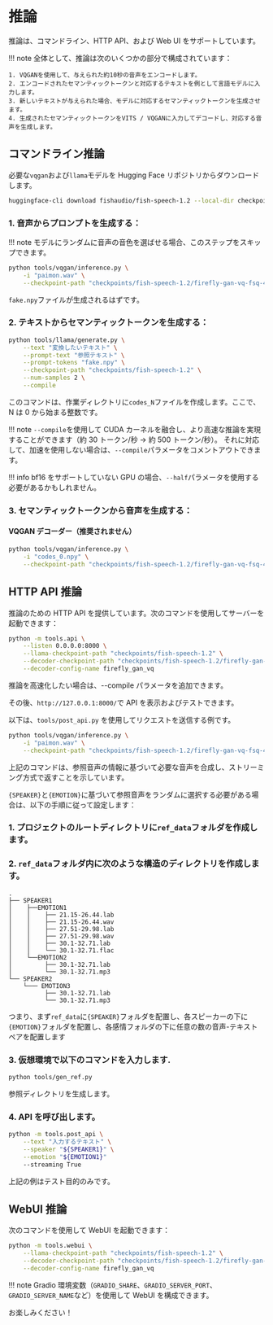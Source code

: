 # 推論

推論は、コマンドライン、HTTP API、および Web UI をサポートしています。

!!! note
    全体として、推論は次のいくつかの部分で構成されています：

    1. VQGANを使用して、与えられた約10秒の音声をエンコードします。
    2. エンコードされたセマンティックトークンと対応するテキストを例として言語モデルに入力します。
    3. 新しいテキストが与えられた場合、モデルに対応するセマンティックトークンを生成させます。
    4. 生成されたセマンティックトークンをVITS / VQGANに入力してデコードし、対応する音声を生成します。

## コマンドライン推論

必要な`vqgan`および`llama`モデルを Hugging Face リポジトリからダウンロードします。

```bash
huggingface-cli download fishaudio/fish-speech-1.2 --local-dir checkpoints/fish-speech-1.2
```

### 1. 音声からプロンプトを生成する：

!!! note
    モデルにランダムに音声の音色を選ばせる場合、このステップをスキップできます。

```bash
python tools/vqgan/inference.py \
    -i "paimon.wav" \
    --checkpoint-path "checkpoints/fish-speech-1.2/firefly-gan-vq-fsq-4x1024-42hz-generator.pth"
```

`fake.npy`ファイルが生成されるはずです。

### 2. テキストからセマンティックトークンを生成する：

```bash
python tools/llama/generate.py \
    --text "変換したいテキスト" \
    --prompt-text "参照テキスト" \
    --prompt-tokens "fake.npy" \
    --checkpoint-path "checkpoints/fish-speech-1.2" \
    --num-samples 2 \
    --compile
```

このコマンドは、作業ディレクトリに`codes_N`ファイルを作成します。ここで、N は 0 から始まる整数です。

!!! note
    `--compile`を使用して CUDA カーネルを融合し、より高速な推論を実現することができます（約 30 トークン/秒 -> 約 500 トークン/秒）。
    それに対応して、加速を使用しない場合は、`--compile`パラメータをコメントアウトできます。

!!! info
    bf16 をサポートしていない GPU の場合、`--half`パラメータを使用する必要があるかもしれません。

### 3. セマンティックトークンから音声を生成する：

#### VQGAN デコーダー（推奨されません）

```bash
python tools/vqgan/inference.py \
    -i "codes_0.npy" \
    --checkpoint-path "checkpoints/fish-speech-1.2/firefly-gan-vq-fsq-4x1024-42hz-generator.pth"
```

## HTTP API 推論

推論のための HTTP API を提供しています。次のコマンドを使用してサーバーを起動できます：

```bash
python -m tools.api \
    --listen 0.0.0.0:8000 \
    --llama-checkpoint-path "checkpoints/fish-speech-1.2" \
    --decoder-checkpoint-path "checkpoints/fish-speech-1.2/firefly-gan-vq-fsq-4x1024-42hz-generator.pth" \
    --decoder-config-name firefly_gan_vq
```

推論を高速化したい場合は、--compile パラメータを追加できます。

その後、`http://127.0.0.1:8000/`で API を表示およびテストできます。

以下は、`tools/post_api.py` を使用してリクエストを送信する例です。

```bash
python tools/vqgan/inference.py \
    -i "paimon.wav" \
    --checkpoint-path "checkpoints/fish-speech-1.2/firefly-gan-vq-fsq-4x1024-42hz-generator.pth"
```

上記のコマンドは、参照音声の情報に基づいて必要な音声を合成し、ストリーミング方式で返すことを示しています。

`{SPEAKER}`と`{EMOTION}`に基づいて参照音声をランダムに選択する必要がある場合は、以下の手順に従って設定します：

### 1. プロジェクトのルートディレクトリに`ref_data`フォルダを作成します。

### 2. `ref_data`フォルダ内に次のような構造のディレクトリを作成します。

```
.
├── SPEAKER1
│    ├──EMOTION1
│    │    ├── 21.15-26.44.lab
│    │    ├── 21.15-26.44.wav
│    │    ├── 27.51-29.98.lab
│    │    ├── 27.51-29.98.wav
│    │    ├── 30.1-32.71.lab
│    │    └── 30.1-32.71.flac
│    └──EMOTION2
│         ├── 30.1-32.71.lab
│         └── 30.1-32.71.mp3
└── SPEAKER2
    └─── EMOTION3
          ├── 30.1-32.71.lab
          └── 30.1-32.71.mp3

```

つまり、まず`ref_data`に`{SPEAKER}`フォルダを配置し、各スピーカーの下に`{EMOTION}`フォルダを配置し、各感情フォルダの下に任意の数の音声-テキストペアを配置します

### 3. 仮想環境で以下のコマンドを入力します.

```bash
python tools/gen_ref.py

```

参照ディレクトリを生成します。

### 4. API を呼び出します。

```bash
python -m tools.post_api \
    --text "入力するテキスト" \
    --speaker "${SPEAKER1}" \
    --emotion "${EMOTION1}"
    --streaming True

```

上記の例はテスト目的のみです。

## WebUI 推論

次のコマンドを使用して WebUI を起動できます：

```bash
python -m tools.webui \
    --llama-checkpoint-path "checkpoints/fish-speech-1.2" \
    --decoder-checkpoint-path "checkpoints/fish-speech-1.2/firefly-gan-vq-fsq-4x1024-42hz-generator.pth" \
    --decoder-config-name firefly_gan_vq
```

!!! note
    Gradio 環境変数（`GRADIO_SHARE`、`GRADIO_SERVER_PORT`、`GRADIO_SERVER_NAME`など）を使用して WebUI を構成できます。

お楽しみください！

